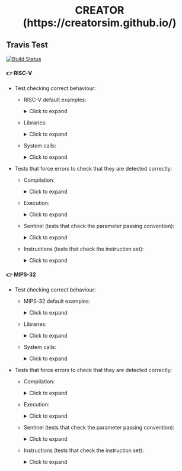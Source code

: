 <html>
 <h1 align="center">CREATOR (https://creatorsim.github.io/)</h1>
</html>

## Travis Test

[![Build Status](https://travis-ci.com/dcamarmas/creator.svg?branch=master)](https://travis-ci.com/github/dcamarmas/creator)

#### :point_right:	 RISC-V

- Test checking correct behaviour:
  - RISC-V default examples:
  
    <details>
      <summary>Click to expand</summary>

      | Test Name              | Description               | In use                   |
      |:----------------------:|:-------------------------:|:------------------------:|
      | test_riscv_example_001 | Data Storage              | :heavy_multiplication_x: |
      | test_riscv_example_002 | ALU operations            | :white_check_mark:       |
      | test_riscv_example_003 | Store/Load Data in Memory | :white_check_mark:       |
      | test_riscv_example_004 | FPU operations            | :white_check_mark:       |
      | test_riscv_example_005 | Loop                      | :white_check_mark:       |
      | test_riscv_example_006 | Branch                    | :white_check_mark:       |
      | test_riscv_example_007 | Loop + Memory             | :white_check_mark:       |
      | test_riscv_example_008 | I/O Syscalls              | :heavy_multiplication_x: |
      | test_riscv_example_009 | I/O Syscalls + Strings    | :heavy_multiplication_x: |
      | test_riscv_example_011 | Subrutines                | :white_check_mark:       |
      | test_riscv_example_012 | Factorial                 | :white_check_mark:       |

    </details>

  - Libraries:
  
    <details>
      <summary>Click to expand</summary>

      | Test Name                | Description               | In use             |
      |:------------------------:|:-------------------------:|:------------------:|
      | test_riscv_libraries_001 | Min and Max               | :white_check_mark: |

    </details>

  - System calls:
  
    <details>
      <summary>Click to expand</summary>

      | Test Name              | Description               | In use                   |
      |:----------------------:|:-------------------------:|:------------------------:|
      | test_riscv_syscall_001 | print_int                 | :white_check_mark:       |
      | test_riscv_syscall_002 | print_float               | :white_check_mark:       |
      | test_riscv_syscall_003 | print_double              | :white_check_mark:       |
      | test_riscv_syscall_004 | print_string              | :white_check_mark:       |
      | test_riscv_syscall_005 | read_int                  | :heavy_multiplication_x: |
      | test_riscv_syscall_006 | read_float                | :heavy_multiplication_x: |
      | test_riscv_syscall_007 | read_double               | :heavy_multiplication_x: |
      | test_riscv_syscall_008 | read_string               | :heavy_multiplication_x: |
      | test_riscv_syscall_009 | sbrk                      | :white_check_mark:       |
      | test_riscv_syscall_010 | exit                      | :white_check_mark:       |
      | test_riscv_syscall_011 | print_char                | :white_check_mark:       |
      | test_riscv_syscall_012 | read_char                 | :heavy_multiplication_x: |
      
    </details>

- Tests that force errors to check that they are detected correctly:
  - Compilation:
  
    <details>
      <summary>Click to expand</summary>

      | Test Name                     | Description                                  | In use                   |
      |:-----------------------------:|:--------------------------------------------:|:------------------------:|
      | test_riscv_error_compiler_001 | Tag repeated (m1)                            | :white_check_mark:       |
      | test_riscv_error_compiler_002 | Instruction not found (m2)                   | :white_check_mark:       |
      | test_riscv_error_compiler_003 | Incorrect syntax in an instruction (m3)      | :white_check_mark:       |
      | test_riscv_error_compiler_004 | Nonexistent register (m4)                    | :white_check_mark:       |
      | test_riscv_error_compiler_005 | Immediate number too large (m5)              | :white_check_mark:       |
      | test_riscv_error_compiler_006 | Immediate number not valid (m6)              | :white_check_mark:       |
      | test_riscv_error_compiler_007 | Invalid tag (m7)                             | :white_check_mark:       |
      | test_riscv_error_compiler_008 | Address too large (m8)                       | :white_check_mark:       |
      | test_riscv_error_compiler_009 | Invalid address (m9)                         | :white_check_mark:       |
      | test_riscv_error_compiler_010 | Space allocation too large (m10)             | :heavy_multiplication_x: |
      | test_riscv_error_compiler_014 | Incorrect directive (m14)                    | :white_check_mark:       |
      | test_riscv_error_compiler_015 | Invalid value, must be a number (m15)        | :white_check_mark:       |
      | test_riscv_error_compiler_016 | Character string does not begin with " (m16) | :white_check_mark:       |
      | test_riscv_error_compiler_017 | Character string not ending with " (m17)     | :white_check_mark:       |
      | test_riscv_error_compiler_018 | Number too large (m18)                       | :white_check_mark:       |
      | test_riscv_error_compiler_019 | Empty number (m19)                           | :white_check_mark:       |
      | test_riscv_error_compiler_021 | Data not aligned (m21)                       | :white_check_mark:       |
      | test_riscv_error_compiler_022 | Number not positive (m22)                    | :white_check_mark:       |
      | test_riscv_error_compiler_023 | Empty directive (m23)                        | :white_check_mark:       |
      | test_riscv_error_compiler_030 | Empty file                                   | :white_check_mark:       |
      
    </details>

  - Execution:
    
    <details>
      <summary>Click to expand</summary>

      | Test Name                     | Description                         | In use             |
      |:-----------------------------:|:-----------------------------------:|:------------------:|
      | test_riscv_error_executor_001 | Program without instructions        | :white_check_mark: |
      | test_riscv_error_executor_002 | main tag does not exist             | :white_check_mark: |
      | test_riscv_error_executor_003 | sp register in data segment         | :white_check_mark: |
      | test_riscv_error_executor_004 | sp register in text segment         | :white_check_mark: |
      | test_riscv_error_executor_005 | Memory writing in text segment      | :white_check_mark: |
      | test_riscv_error_executor_006 | Memory reading from text segment    | :white_check_mark: |
      | test_riscv_error_executor_007 | Memory write not aligned            | :white_check_mark: |
      | test_riscv_error_executor_008 | Memory read not aligned             | :white_check_mark: |
      | test_riscv_error_executor_009 | Write to register without permision | :white_check_mark: |
      
    </details>

  - Sentinel (tests that check the parameter passing convention):
    
    <details>
      <summary>Click to expand</summary>

      | Test Name                | Description                                                                                       | In use             |
      |:------------------------:|:-------------------------------------------------------------------------------------------------:|:------------------:|
      | test_riscv_sentinels_001 | Changing the a0 register inside test function                                                     | :white_check_mark: |
      | test_riscv_sentinels_002 | Changing the a1 register inside the test function                                                 | :white_check_mark: |
      | test_riscv_sentinels_003 | Changing the a2 register inside the test function                                                 | :white_check_mark: |
      | test_riscv_sentinels_004 | Changing the a3 register inside the test function                                                 | :white_check_mark: |
      | test_riscv_sentinels_005 | Changing the a4 register inside the test function                                                 | :white_check_mark: |
      | test_riscv_sentinels_006 | Changing the a5 register inside the test function                                                 | :white_check_mark: |
      | test_riscv_sentinels_007 | Changing the a6 register inside the test function                                                 | :white_check_mark: |
      | test_riscv_sentinels_008 | Changing the a7 register inside the test function                                                 | :white_check_mark: |
      | test_riscv_sentinels_009 | Changing the t0 register inside the test function                                                 | :white_check_mark: |
      | test_riscv_sentinels_010 | Changing the t1 register inside the test function                                                 | :white_check_mark: |
      | test_riscv_sentinels_011 | Changing the t2 register inside the test function                                                 | :white_check_mark: |
      | test_riscv_sentinels_012 | Changing the t3 register inside the test function                                                 | :white_check_mark: |
      | test_riscv_sentinels_013 | Changing the t4 register inside the test function                                                 | :white_check_mark: |
      | test_riscv_sentinels_014 | Changing the t5 register inside the test function                                                 | :white_check_mark: |
      | test_riscv_sentinels_015 | Changing the t6 register inside the test function                                                 | :white_check_mark: |
      | test_riscv_sentinels_016 | Changing the s0 register inside the test function                                                 | :white_check_mark: |
      | test_riscv_sentinels_017 | Changing the s1 register inside the test function                                                 | :white_check_mark: |
      | test_riscv_sentinels_018 | Changing the s2 register inside the test function                                                 | :white_check_mark: |
      | test_riscv_sentinels_019 | Changing the s3 register inside the test function                                                 | :white_check_mark: |
      | test_riscv_sentinels_020 | Changing the s4 register inside the test function                                                 | :white_check_mark: |
      | test_riscv_sentinels_021 | Changing the s5 register inside the test function                                                 | :white_check_mark: |
      | test_riscv_sentinels_022 | Changing the s6 register inside the test function                                                 | :white_check_mark: |
      | test_riscv_sentinels_023 | Changing the s7 register inside the test function                                                 | :white_check_mark: |
      | test_riscv_sentinels_024 | Changing the s8 register inside the test function                                                 | :white_check_mark: |
      | test_riscv_sentinels_025 | Changing the s9 register inside the test function                                                 | :white_check_mark: |
      | test_riscv_sentinels_026 | Changing the s10 register inside the test function                                                | :white_check_mark: |
      | test_riscv_sentinels_027 | Changing the s11 register inside the test function                                                | :white_check_mark: |
      | test_riscv_sentinels_028 | Changing the ra register inside the test function                                                 | :white_check_mark: |
      | test_riscv_sentinels_029 | Changing the sp register inside the test function                                                 | :white_check_mark: |
      | test_riscv_sentinels_030 | Changing the gp register inside test function                                                     | :white_check_mark: |
      | test_riscv_sentinels_031 | Changing the tp register inside the test function                                                 | :white_check_mark: |
      | test_riscv_sentinels_032 | Changing the s1 register inside the test function and saving to the stack                         | :white_check_mark: |
      | test_riscv_sentinels_033 | Changing the s1 register inside the test function and saving on stack, but without restoring      | :white_check_mark: |
      | test_riscv_sentinels_034 | Changing register s1 inside the test function and saving to stack, but restoring another address  | :white_check_mark: |
      | test_riscv_sentinels_035 | Changing register s1 inside the test function and saving to stack, but restoring another size     | :white_check_mark: |
      | test_riscv_sentinels_036 | Changing of register s1 inside the test function and saving to stack, but the stack is overwritten| :white_check_mark: |
   
    </details>

  - Instructions (tests that check the instruction set):
    
    <details>
      <summary>Click to expand</summary>

      | Test Name                  | Description               | In use             |
      |:--------------------------:|:-------------------------:|:------------------:|
      | test_riscv_instruction_001 | add                       | :white_check_mark: |
      | test_riscv_instruction_002 | addi                      | :white_check_mark: |
      | test_riscv_instruction_003 | sub                       | :white_check_mark: |
      | test_riscv_instruction_004 | lui                       | :white_check_mark: |
      | test_riscv_instruction_005 | jal                       | :white_check_mark: |
      | test_riscv_instruction_006 | jalr                      | :white_check_mark: |
      | test_riscv_instruction_007 | beq                       | :white_check_mark: |
      | test_riscv_instruction_008 | bne                       | :white_check_mark: |
      | test_riscv_instruction_009 | blt                       | :white_check_mark: |
      | test_riscv_instruction_010 | bge                       | :white_check_mark: |
      | test_riscv_instruction_011 | bltu                      | :white_check_mark: |
      | test_riscv_instruction_012 | bgeu                      | :white_check_mark: |
      | test_riscv_instruction_013 | lb, lh, lw, sb, sh, sw    | :white_check_mark: |
      | test_riscv_instruction_014 | lbu, lhu                  | :white_check_mark: |
      | test_riscv_instruction_015 | slti                      | :white_check_mark: |
      | test_riscv_instruction_016 | sltiu                     | :white_check_mark: |
      | test_riscv_instruction_017 | xori                      | :white_check_mark: |
      | test_riscv_instruction_018 | ori                       | :white_check_mark: |
      | test_riscv_instruction_019 | andi                      | :white_check_mark: |
      | test_riscv_instruction_020 | div-2reg                  | :white_check_mark: |
      | test_riscv_instruction_021 | divu-2reg                 | :white_check_mark: |
      | test_riscv_instruction_022 | rotr                      | :white_check_mark: |
      | test_riscv_instruction_023 | sll                       | :white_check_mark: |
      | test_riscv_instruction_024 | slt                       | :white_check_mark: |
      | test_riscv_instruction_025 | sltu                      | :white_check_mark: |
      | test_riscv_instruction_026 | xori                      | :white_check_mark: |
      | test_riscv_instruction_027 | srl                       | :white_check_mark: |
      | test_riscv_instruction_028 | sra                       | :white_check_mark: |
      | test_riscv_instruction_029 | or                        | :white_check_mark: |
      | test_riscv_instruction_030 | and                       | :white_check_mark: |
      | test_riscv_instruction_031 | l.d y s.d                 | :white_check_mark: |
      | test_riscv_instruction_032 | mult                      | :white_check_mark: |
      | test_riscv_instruction_033 | multu                     | :white_check_mark: |
      | test_riscv_instruction_034 | mul                       | :white_check_mark: |
      | test_riscv_instruction_035 | addu                      | :white_check_mark: |
      | test_riscv_instruction_036 | addiu                     | :white_check_mark: |
      | test_riscv_instruction_037 | b                         | :white_check_mark: |
      | test_riscv_instruction_038 | div                       | :white_check_mark: |
      | test_riscv_instruction_039 | divu                      | :white_check_mark: |
      | test_riscv_instruction_040 | rem/mod                   | :white_check_mark: |
      | test_riscv_instruction_041 | modu                      | :white_check_mark: |
      | test_riscv_instruction_042 | bgt                       | :white_check_mark: |
      | test_riscv_instruction_043 | bgtu                      | :white_check_mark: |
      | test_riscv_instruction_044 | ble                       | :white_check_mark: |
      | test_riscv_instruction_045 | bleu                      | :white_check_mark: |
      | test_riscv_instruction_046 | nor                       | :white_check_mark: |
      | test_riscv_instruction_047 | nop                       | :white_check_mark: |
      | test_riscv_instruction_048 | move                      | :white_check_mark: |
      | test_riscv_instruction_049 | mthi, mtlo, mfhi, mflo    | :white_check_mark: |
      | test_riscv_instruction_050 | subu                      | :white_check_mark: |
      | test_riscv_instruction_051 | beqz                      | :white_check_mark: |
      | test_riscv_instruction_052 | bgez                      | :white_check_mark: |
      | test_riscv_instruction_053 | bgezal                    | :white_check_mark: |
      | test_riscv_instruction_054 | bgtz                      | :white_check_mark: |
      | test_riscv_instruction_055 | blez                      | :white_check_mark: |
      | test_riscv_instruction_056 | blt                       | :white_check_mark: |
      | test_riscv_instruction_057 | bnez                      | :white_check_mark: |
      | test_riscv_instruction_058 | sqrt.s/d, li.s/d          | :white_check_mark: |
      | test_riscv_instruction_059 | add.s/d                   | :white_check_mark: |
      | test_riscv_instruction_060 | sub.s/d                   | :white_check_mark: |
      | test_riscv_instruction_061 | abs.s/d                   | :white_check_mark: |
      | test_riscv_instruction_062 | mul.s/d                   | :white_check_mark: |
      | test_riscv_instruction_063 | div.s/d                   | :white_check_mark: |
      | test_riscv_instruction_064 | rsqrt.s/d                 | :white_check_mark: |
      | test_riscv_instruction_065 | cvt.s.d/d.s               | :white_check_mark: |
      | test_riscv_instruction_066 | cvt.w.d/w.s               | :white_check_mark: |
      | test_riscv_instruction_067 | cvt.s.w/cvt.d.w           | :white_check_mark: |
      
    </details>

#### :point_right:   MIPS-32

- Test checking correct behaviour:
  - MIPS-32 default examples:
  
    <details>
      <summary>Click to expand</summary>

      | Test Name             | Description               | In use                   |
      |:---------------------:|:-------------------------:|:------------------------:|
      | test_mips_example_001 | Data Storage              | :heavy_multiplication_x: |
      | test_mips_example_002 | ALU operations            | :white_check_mark:       |
      | test_mips_example_003 | Store/Load Data in Memory | :white_check_mark:       |
      | test_mips_example_004 | FPU operations            | :white_check_mark:       |
      | test_mips_example_005 | Loop                      | :white_check_mark:       |
      | test_mips_example_006 | Branch                    | :white_check_mark:       |
      | test_mips_example_007 | Loop + Memory             | :white_check_mark:       |
      | test_mips_example_008 | I/O Syscalls              | :heavy_multiplication_x: |
      | test_mips_example_009 | I/O Syscalls + Strings    | :heavy_multiplication_x: |
      | test_mips_example_011 | Subrutines                | :white_check_mark:       |
      | test_mips_example_012 | Factorial                 | :white_check_mark:       |

    </details>

  - Libraries:
  
    <details>
      <summary>Click to expand</summary>

      | Test Name               | Description               | In use             |
      |:-----------------------:|:-------------------------:|:------------------:|
      | test_mpis_libraries_001 | Min and Max               | :white_check_mark: |

    </details>

  - System calls:
  
    <details>
      <summary>Click to expand</summary>

      | Test Name             | Description               | In use                   |
      |:---------------------:|:-------------------------:|:------------------------:|
      | test_mips_syscall_001 | print_int                 | :white_check_mark:       |
      | test_mips_syscall_002 | print_float               | :white_check_mark:       |
      | test_mips_syscall_003 | print_double              | :white_check_mark:       |
      | test_mips_syscall_004 | print_string              | :white_check_mark:       |
      | test_mips_syscall_005 | read_int                  | :heavy_multiplication_x: |
      | test_mips_syscall_006 | read_float                | :heavy_multiplication_x: |
      | test_mips_syscall_007 | read_double               | :heavy_multiplication_x: |
      | test_mips_syscall_008 | read_string               | :heavy_multiplication_x: |
      | test_mips_syscall_009 | sbrk                      | :white_check_mark:       |
      | test_mips_syscall_010 | exit                      | :white_check_mark:       |
      | test_mips_syscall_011 | print_char                | :white_check_mark:       |
      | test_mips_syscall_012 | read_char                 | :heavy_multiplication_x: |
      
    </details>

- Tests that force errors to check that they are detected correctly:
  - Compilation:
  
    <details>
      <summary>Click to expand</summary>

      | Test Name                    | Description                                  | In use                   |
      |:----------------------------:|:--------------------------------------------:|:------------------------:|
      | test_mips_error_compiler_001 | Tag repeated (m1)                            | :white_check_mark:       |
      | test_mips_error_compiler_002 | Instruction not found (m2)                   | :white_check_mark:       |
      | test_mips_error_compiler_003 | Incorrect syntax in an instruction (m3)      | :white_check_mark:       |
      | test_mips_error_compiler_004 | Nonexistent register (m4)                    | :white_check_mark:       |
      | test_mips_error_compiler_005 | Immediate number too large (m5)              | :white_check_mark:       |
      | test_mips_error_compiler_006 | Immediate number not valid (m6)              | :white_check_mark:       |
      | test_mips_error_compiler_007 | Invalid tag (m7)                             | :white_check_mark:       |
      | test_mips_error_compiler_008 | Address too large (m8)                       | :white_check_mark:       |
      | test_mips_error_compiler_009 | Invalid address (m9)                         | :white_check_mark:       |
      | test_mips_error_compiler_010 | Space allocation too large (m10)             | :heavy_multiplication_x: |
      | test_mips_error_compiler_014 | Incorrect directive (m14)                    | :white_check_mark:       |
      | test_mips_error_compiler_015 | Invalid value, must be a number (m15)        | :white_check_mark:       |
      | test_mips_error_compiler_016 | Character string does not begin with " (m16) | :white_check_mark:       |
      | test_mips_error_compiler_017 | Character string not ending with " (m17)     | :white_check_mark:       |
      | test_mips_error_compiler_018 | Number too large (m18)                       | :white_check_mark:       |
      | test_mips_error_compiler_019 | Empty number (m19)                           | :white_check_mark:       |
      | test_mips_error_compiler_021 | Data not aligned (m21)                       | :white_check_mark:       |
      | test_mips_error_compiler_022 | Number not positive (m22)                    | :white_check_mark:       |
      | test_mips_error_compiler_023 | Empty directive (m23)                        | :white_check_mark:       |
      | test_mips_error_compiler_030 | Empty file                                   | :white_check_mark:       |
      
    </details>

  - Execution:
    
    <details>
      <summary>Click to expand</summary>

      | Test Name                    | Description                         | In use             |
      |:----------------------------:|:-----------------------------------:|:------------------:|
      | test_mips_error_executor_001 | Program without instructions        | :white_check_mark: |
      | test_mips_error_executor_002 | main tag does not exist             | :white_check_mark: |
      | test_mips_error_executor_003 | $sp register in data segment        | :white_check_mark: |
      | test_mips_error_executor_004 | $sp register in text segment        | :white_check_mark: |
      | test_mips_error_executor_005 | Memory writing in text segment      | :white_check_mark: |
      | test_mips_error_executor_006 | Memory reading from text segment    | :white_check_mark: |
      | test_mips_error_executor_007 | Memory write not aligned            | :white_check_mark: |
      | test_mips_error_executor_008 | Memory read not aligned             | :white_check_mark: |
      | test_mips_error_executor_009 | Write to register without permision | :white_check_mark: |
      
    </details>

  - Sentinel (tests that check the parameter passing convention):
    
    <details>
      <summary>Click to expand</summary>

      | Test Name               | Description                                                                                       | In use             |
      |:-----------------------:|:-------------------------------------------------------------------------------------------------:|:------------------:|
      | test_mips_sentinels_001 | Changing the a0 register inside test function                                                     | :white_check_mark: |
      | test_mips_sentinels_002 | Changing the a1 register inside the test function                                                 | :white_check_mark: |
      | test_mips_sentinels_003 | Changing the a2 register inside the test function                                                 | :white_check_mark: |
      | test_mips_sentinels_004 | Changing the a3 register inside the test function                                                 | :white_check_mark: |
      | test_mips_sentinels_005 | Changing the fp register inside the test function                                                 | :white_check_mark: |
      | test_mips_sentinels_006 | Changing the gp register inside the test function                                                 | :white_check_mark: |
      | test_mips_sentinels_007 | Changing the k0 register inside the test function                                                 | :white_check_mark: |
      | test_mips_sentinels_008 | Changing the k1 register inside the test function                                                 | :white_check_mark: |
      | test_mips_sentinels_009 | Changing the ra register inside the test function                                                 | :white_check_mark: |
      | test_mips_sentinels_010 | Changing the s0 register inside the test function                                                 | :white_check_mark: |
      | test_mips_sentinels_011 | Changing the s1 register inside the test function                                                 | :white_check_mark: |
      | test_mips_sentinels_012 | Changing the s2 register inside the test function                                                 | :white_check_mark: |
      | test_mips_sentinels_013 | Changing the s3 register inside the test function                                                 | :white_check_mark: |
      | test_mips_sentinels_014 | Changing the s4 register inside the test function                                                 | :white_check_mark: |
      | test_mips_sentinels_015 | Changing the s5 register inside the test function                                                 | :white_check_mark: |
      | test_mips_sentinels_016 | Changing the s6 register inside the test function                                                 | :white_check_mark: |
      | test_mips_sentinels_017 | Changing the s7 register inside the test function                                                 | :white_check_mark: |
      | test_mips_sentinels_018 | Changing the sp register inside the test function                                                 | :white_check_mark: |
      | test_mips_sentinels_019 | Changing the t0 register inside the test function                                                 | :white_check_mark: |
      | test_mips_sentinels_020 | Changing the t1 register inside the test function                                                 | :white_check_mark: |
      | test_mips_sentinels_021 | Changing the t2 register inside the test function                                                 | :white_check_mark: |
      | test_mips_sentinels_022 | Changing the t3 register inside the test function                                                 | :white_check_mark: |
      | test_mips_sentinels_023 | Changing the t4 register inside the test function                                                 | :white_check_mark: |
      | test_mips_sentinels_024 | Changing the t5 register inside the test function                                                 | :white_check_mark: |
      | test_mips_sentinels_025 | Changing the t6 register inside the test function                                                 | :white_check_mark: |
      | test_mips_sentinels_026 | Changing the t7 register inside the test function                                                 | :white_check_mark: |
      | test_mips_sentinels_027 | Changing the t8 register inside the test function                                                 | :white_check_mark: |
      | test_mips_sentinels_028 | Changing the t9 register inside the test function                                                 | :white_check_mark: |
      | test_mips_sentinels_029 | Changing the v0 register inside the test function                                                 | :white_check_mark: |
      | test_mips_sentinels_030 | Changing the v1 register inside test function                                                     | :white_check_mark: |
      | test_mips_sentinels_031 | Changing the s0 register inside the test function and saving to the stack                         | :white_check_mark: |
      | test_mips_sentinels_032 | Changing the s0 register inside the test function and saving on stack, but without restoring      | :white_check_mark: |
      | test_mips_sentinels_033 | Changing register s0 inside the test function and saving to stack, but restoring another address  | :white_check_mark: |
      | test_mips_sentinels_034 | Changing register s0 inside the test function and saving to stack, but restoring another size     | :white_check_mark: |
      | test_mips_sentinels_035 | Changing of register s0 inside the test function and saving to stack, but the stack is overwritten| :white_check_mark: |
   
    </details>

  - Instructions (tests that check the instruction set):
    
    <details>
      <summary>Click to expand</summary>

      | Test Name                 | Description               | In use             |
      |:-------------------------:|:-------------------------:|:------------------:|
      | test_mips_instruction_001 | add                       | :white_check_mark: |
      | test_mips_instruction_002 | addi                      | :white_check_mark: |
      | test_mips_instruction_003 | sub                       | :white_check_mark: |
      | test_mips_instruction_004 | lui                       | :white_check_mark: |
      | test_mips_instruction_005 | jal                       | :white_check_mark: |
      | test_mips_instruction_006 | jalr                      | :white_check_mark: |
      | test_mips_instruction_007 | beq                       | :white_check_mark: |
      | test_mips_instruction_008 | bne                       | :white_check_mark: |
      | test_mips_instruction_009 | blt                       | :white_check_mark: |
      | test_mips_instruction_010 | bge                       | :white_check_mark: |
      | test_mips_instruction_011 | bltu                      | :white_check_mark: |
      | test_mips_instruction_012 | bgeu                      | :white_check_mark: |
      | test_mips_instruction_013 |  lb, lh, lw, sb, sh, sw   | :white_check_mark: |
      | test_mips_instruction_014 |  lbu, lhu                 | :white_check_mark: |
      | test_mips_instruction_015 | slti                      | :white_check_mark: |
      | test_mips_instruction_016 | sltiu                     | :white_check_mark: |
      | test_mips_instruction_017 | xori                      | :white_check_mark: |
      | test_mips_instruction_018 | ori                       | :white_check_mark: |
      | test_mips_instruction_019 | andi                      | :white_check_mark: |
      | test_mips_instruction_020 | div-2reg                  | :white_check_mark: |
      | test_mips_instruction_021 | divu-2reg                 | :white_check_mark: |
      | test_mips_instruction_022 | rotr                      | :white_check_mark: |
      | test_mips_instruction_023 | sll                       | :white_check_mark: |
      | test_mips_instruction_024 | slt                       | :white_check_mark: |
      | test_mips_instruction_025 | sltu                      | :white_check_mark: |
      | test_mips_instruction_026 | xori                      | :white_check_mark: |
      | test_mips_instruction_027 | srl                       | :white_check_mark: |
      | test_mips_instruction_028 | sra                       | :white_check_mark: |
      | test_mips_instruction_029 | or                        | :white_check_mark: |
      | test_mips_instruction_030 | and                       | :white_check_mark: |
      | test_mips_instruction_031 | l.d y s.d                 | :white_check_mark: |
      | test_mips_instruction_032 | mult                      | :white_check_mark: |
      | test_mips_instruction_033 | multu                     | :white_check_mark: |
      | test_mips_instruction_034 | mul                       | :white_check_mark: |
      | test_mips_instruction_035 | addu                      | :white_check_mark: |
      | test_mips_instruction_036 | addiu                     | :white_check_mark: |
      | test_mips_instruction_037 | b                         | :white_check_mark: |
      | test_mips_instruction_038 | div                       | :white_check_mark: |
      | test_mips_instruction_039 | divu                      | :white_check_mark: |
      | test_mips_instruction_040 | rem/mod                   | :white_check_mark: |
      | test_mips_instruction_041 | modu                      | :white_check_mark: |
      | test_mips_instruction_042 | bgt                       | :white_check_mark: |
      | test_mips_instruction_043 | bgtu                      | :white_check_mark: |
      | test_mips_instruction_044 | ble                       | :white_check_mark: |
      | test_mips_instruction_045 | bleu                      | :white_check_mark: |
      | test_mips_instruction_046 | nor                       | :white_check_mark: |
      | test_mips_instruction_047 | nop                       | :white_check_mark: |
      | test_mips_instruction_048 | move                      | :white_check_mark: |
      | test_mips_instruction_049 |  mthi, mtlo, mfhi, mflo   | :white_check_mark: |
      | test_mips_instruction_050 | subu                      | :white_check_mark: |
      | test_mips_instruction_051 | beqz                      | :white_check_mark: |
      | test_mips_instruction_052 | bgez                      | :white_check_mark: |
      | test_mips_instruction_053 | bgezal                    | :white_check_mark: |
      | test_mips_instruction_054 | bgtz                      | :white_check_mark: |
      | test_mips_instruction_055 | blez                      | :white_check_mark: |
      | test_mips_instruction_056 | blt                       | :white_check_mark: |
      | test_mips_instruction_057 | bnez                      | :white_check_mark: |
      | test_mips_instruction_058 | sqrt.s/d, li.s/d          | :white_check_mark: |
      | test_mips_instruction_059 | add.s/d                   | :white_check_mark: |
      | test_mips_instruction_060 | sub.s/d                   | :white_check_mark: |
      | test_mips_instruction_061 | abs.s/d                   | :white_check_mark: |
      | test_mips_instruction_062 | mul.s/d                   | :white_check_mark: |
      | test_mips_instruction_063 | div.s/d                   | :white_check_mark: |
      | test_mips_instruction_064 | rsqrt.s/d                 | :white_check_mark: |
      | test_mips_instruction_065 | cvt.s.d/d.s               | :white_check_mark: |
      | test_mips_instruction_066 | cvt.w.d/w.s               | :white_check_mark: |
      | test_mips_instruction_067 |  cvt.s.w/cvt.d.w          | :white_check_mark: |
      
    </details>
